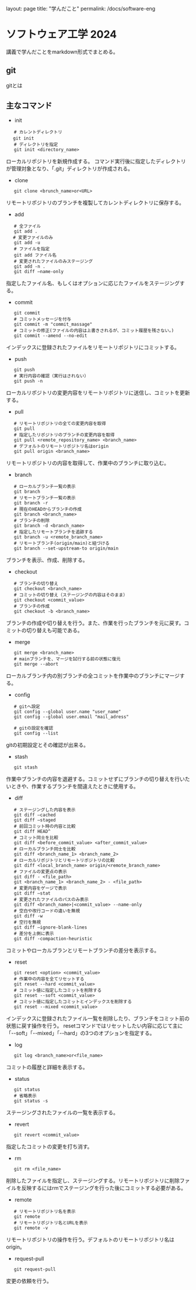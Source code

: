 layout: page
title: "学んだこと"
permalink: /docs/software-eng

# ソフトウェア工学 2024

講義で学んだことをmarkdown形式でまとめる。

## git
gitとは

## 主なコマンド

  - init
```
   # カレントディレクトリ
 　git init
   # ディレクトリを指定
   git init <directory_name>
```
   ローカルリポジトリを新規作成する。
   コマンド実行後に指定したディレクトリが管理対象となり、「.git」ディレクトリが作成される。

 - clone
```
   git clone <brunch_name>or<URL>
```
   リモートリポジトリのブランチを複製してカレントディレクトリに保存する。

 - add
```
   # 全ファイル
   git add .
　 # 変更ファイルのみ
   git add -u
   # ファイルを指定
   git add ファイル名
   # 変更されたファイルのみステージング
   git add -n .
   git diff —name-only
```
指定したファイル名、もしくはオプションに応じたファイルをステージングする。

 - commit
```
   git commit
   # コミットメッセージを付与
   git commit -m "commit_massage"
   # コミットの修正(ファイルの内容は上書きされるが、コミット履歴を残さない。)
   git commit --amend --no-edit
```
インデックスに登録されたファイルをリモートリポジトリにコミットする。

 - push
```
   git push
   # 実行内容の確認（実行はされない）
   git push -n
```
ローカルリポジトリの変更内容をリモートリポジトリに送信し、コミットを更新する。

 - pull
```
   # リモートリポジトリの全ての変更内容を取得
   git pull
   # 指定したリポジトリのブランチの変更内容を取得
   git pull <remote_repository_name> <branch_name>
   # デフォルトのリモートリポジトリ名はorigin
   git pull origin <branch_name>
```
リモートリポジトリの内容を取得して、作業中のブランチに取り込む。

 - branch
```
   # ローカルブランチ一覧の表示
   git branch
   # リモートブランチ一覧の表示
   git branch -r
   # 現在のHEADからブランチの作成
   git branch <branch_name>
   # ブランチの削除
   git branch -d <branch_name>
   # 指定したリモートブランチを追跡する
   git branch -u <remote_branch_name>
   # リモートブランチ(origin/main)と紐づける
   git branch --set-upstream-to origin/main
```
ブランチを表示、作成、削除する。

 - checkout
```
   # ブランチの切り替え
   git checkout <branch_name>
   # コミットの切り替え（ステージングの内容はそのまま）
   git checkout <commit_value>
   # ブランチの作成
   git checkout -b <branch_name>
```
ブランチの作成や切り替えを行う。また、作業を行ったブランチを元に戻す。コミットの切り替えも可能である。

 - merge
```
   git merge <branch_name>
   # mainブランチを、マージを試行する前の状態に復元
   git merge --abort
```
ローカルブランチ内の別ブランチの全コミットを作業中のブランチにマージする。

 - config
```
   # gitへ設定
   git config --global user.name "user_name"
   git config --global user.email "mail_adress"
   
   # gitの設定を確認
   git config --list
```
gitの初期設定とその確認が出来る。

 - stash
```
   git stash
```
作業中ブランチの内容を退避する。コミットせずにブランチの切り替えを行いたいときや、作業するブランチを間違えたときに使用する。

 - diff
```
   # ステージングした内容を表示
   git diff —cached
   git diff —staged
   # 前回コミット時の内容と比較
   git diff HEAD^
   # コミット同士を比較
   git diff <before_commit_value> <after_commit_value>
   # ローカルブランチ同士を比較
   git diff <branch_name_1> <branch_name_2>
   # ローカルリポジトリとリモートリポジトリの比較
   git diff <local_branch_name> origin/<remote_branch_name>
   # ファイルの変更点の表示
   git diff - <file_path>
   git <branch_name_1> <branch_name_2> - <file_path>
   # 変更内容をゲージで表示
   git diff —stat
   # 変更されたファイルのパスのみ表示
   git diff <branch_name>|<commit_value> --name-only
   # 空白や改行コードの違いを無視
   git diff -w
   # 空行を無視
   git diff —ignore-blank-lines
   # 差分を上側に表示
   git diff -compaction-heuristic
```
コミットやローカルブランとリモートブランチの差分を表示する。

 - reset
```
   git reset <option> <commit_value>
   # 作業中の内容を全てリセットする
   git reset --hard <commit_value>
   # コミット値に指定したコミットを削除する
   git reset --soft <commit_value>
   # コミット値に指定したコミットとインデックスを削除する
   git reset --mixed <commit_value>
```
インデックスに登録されたファイル一覧を削除したり、ブランチをコミット前の状態に戻す操作を行う。
resetコマンドではリセットしたい内容に応じて主に「--soft」「--mixed」「--hard」の3つのオプションを指定する。

 - log
```
   git log <branch_name>or<file_name>
```
コミットの履歴と詳細を表示する。

 - status
```
   git status
   # 省略表示
   git status -s
```
ステージングされたファイルの一覧を表示する。
 - revert
```
   git revert <commit_value>
```
指定したコミットの変更を打ち消す。

 - rm
```
   git rm <file_name>
```
削除したファイルを指定し、ステージングする。リモートリポジトリに削除ファイルを反映するにはrmでステージングを行った後にコミットする必要がある。

 - remote
```
   # リモートリポジトリ名を表示
   git remote
   # リモートリポジトリ名とURLを表示
   git remote -v
```
リモートリポジトリの操作を行う。デフォルトのリモートリポジトリ名はorigin。
 - request-pull
```
   git request-pull
```
変更の依頼を行う。